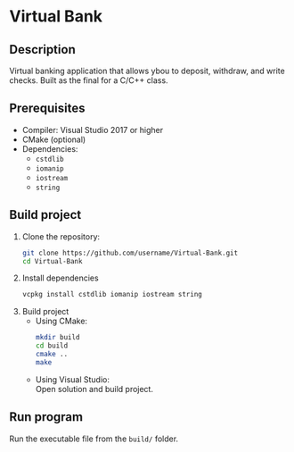 # Virtual Bank

## Description
Virtual banking application that allows ybou to deposit, withdraw, and write checks. Built as the final for a C/C++ class.

## Prerequisites
- Compiler: Visual Studio 2017 or higher
- CMake (optional)
- Dependencies:
  - `cstdlib`
  - `iomanip`
  - `iostream`
  - `string`

## Build project
1. Clone the repository:
   ```bash
   git clone https://github.com/username/Virtual-Bank.git
   cd Virtual-Bank
2. Install dependencies
   ```bash
   vcpkg install cstdlib iomanip iostream string
3. Build project  
   - Using CMake:
     ```bash
     mkdir build
     cd build
     cmake ..
     make
     ```
   - Using Visual Studio:  
   Open solution and build project.

## Run program
Run the executable file from the `build/` folder.

